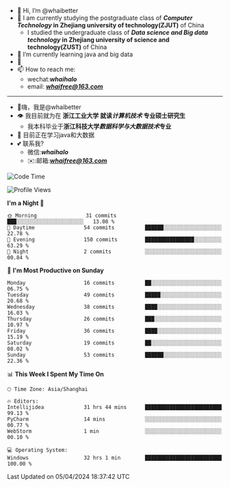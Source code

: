- 👋 Hi, I’m @whaibetter
- 👀 I am currently studying the postgraduate class of ***Computer Technology* in Zhejiang university of technology(ZJUT)** of China
  -  I studied the undergraduate class of ***Data science and Big data technology* in Zhejiang university of science and technology(ZUST)** of China
- 🌱 I’m currently learning java and big data
- 💞️ 
- 📫 How to reach me: 
  - wechat:***whaihalo***
  - email: ***whaifree@163.com***
 ------------------------
- 👋嗨，我是@whaibetter
- 👁 我目前就为在 **浙江工业大学 就读*计算机技术* 专业硕士研究生**
  - 我本科毕业于**浙江科技大学*数据科学与大数据技术*专业**
- 🌴 目前正在学习java和大数据
- 💕 联系我?
  - 微信:***whaihalo***
  - ✉️:邮箱:***whaifree@163.com***

<!--START_SECTION:waka-->
![Code Time](http://img.shields.io/badge/Code%20Time-42%20hrs%2011%20mins-blue)

![Profile Views](http://img.shields.io/badge/Profile%20Views-163-blue)

**I'm a Night 🦉** 

```text
🌞 Morning                31 commits          ███░░░░░░░░░░░░░░░░░░░░░░   13.08 % 
🌆 Daytime                54 commits          ██████░░░░░░░░░░░░░░░░░░░   22.78 % 
🌃 Evening                150 commits         ████████████████░░░░░░░░░   63.29 % 
🌙 Night                  2 commits           ░░░░░░░░░░░░░░░░░░░░░░░░░   00.84 % 
```
📅 **I'm Most Productive on Sunday** 

```text
Monday                   16 commits          ██░░░░░░░░░░░░░░░░░░░░░░░   06.75 % 
Tuesday                  49 commits          █████░░░░░░░░░░░░░░░░░░░░   20.68 % 
Wednesday                38 commits          ████░░░░░░░░░░░░░░░░░░░░░   16.03 % 
Thursday                 26 commits          ███░░░░░░░░░░░░░░░░░░░░░░   10.97 % 
Friday                   36 commits          ████░░░░░░░░░░░░░░░░░░░░░   15.19 % 
Saturday                 19 commits          ██░░░░░░░░░░░░░░░░░░░░░░░   08.02 % 
Sunday                   53 commits          ██████░░░░░░░░░░░░░░░░░░░   22.36 % 
```


📊 **This Week I Spent My Time On** 

```text
🕑︎ Time Zone: Asia/Shanghai

🔥 Editors: 
Intellijidea             31 hrs 44 mins      █████████████████████████   99.13 % 
PyCharm                  14 mins             ░░░░░░░░░░░░░░░░░░░░░░░░░   00.77 % 
WebStorm                 1 min               ░░░░░░░░░░░░░░░░░░░░░░░░░   00.10 % 

💻 Operating System: 
Windows                  32 hrs 1 min        █████████████████████████   100.00 % 
```


 Last Updated on 05/04/2024 18:37:42 UTC
<!--END_SECTION:waka-->

